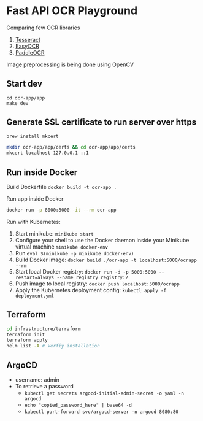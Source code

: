 # Fast API OCR Playground

Comparing few OCR libraries

1. [Tesseract](https://github.com/sirfz/tesserocr)
2. [EasyOCR](https://github.com/JaidedAI/EasyOCR)
3. [PaddleOCR](https://github.com/PaddlePaddle/PaddleOCR)

Image preprocessing is being done using OpenCV

## Start dev

```shell
cd ocr-app/app
make dev
```

## Generate SSL certificate to run server over https

```bash
brew install mkcert

mkdir ocr-app/app/certs && cd ocr-app/app/certs
mkcert localhost 127.0.0.1 ::1
```

## Run inside Docker

Build Dockerfile `docker build -t ocr-app .`

Run app inside Docker

```bash
docker run -p 8000:8000 -it --rm ocr-app
```

Run with Kubernetes:

1. Start minikube: `minikube start`
2. Configure your shell to use the Docker daemon inside your Minikube virtual machine `minikube docker-env`
3. Run `eval $(minikube -p minikube docker-env)`
4. Build Docker image: `docker build ./ocr-app -t localhost:5000/ocrapp --rm`
5. Start local Docker registry: `docker run -d -p 5000:5000 --restart=always --name registry registry:2`
6. Push image to local registry: `docker push localhost:5000/ocrapp`
7. Apply the Kubernetes deployment config: `kubectl apply -f deployment.yml`

## Terraform

```bash
cd infrastructure/terraform
terraform init
terraform apply
helm list -A # Verfiy installation
```

## ArgoCD

- username: admin
- To retrieve a password
  - `kubectl get secrets argocd-initial-admin-secret -o yaml -n argocd`
  - `echo "copied_password_here" | base64 -d`
  - `kubectl port-forward svc/argocd-server -n argocd 8080:80`

